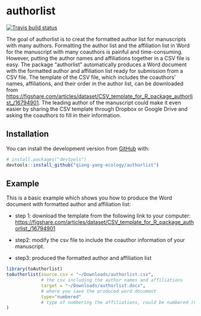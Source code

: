 
<!-- README.md is generated from README.Rmd. Please edit that file -->

# authorlist

<!-- badges: start -->

[![Travis build
status](https://travis-ci.com/qiang-yang-ecology/authorlist.svg?branch=master)](https://travis-ci.com/qiang-yang-ecology/authorlist)
<!-- badges: end -->

The goal of authorlist is to creat the formatted author list for
manuscripts with many authors. Formatting the author list and the
affiliation list in Word for the manuscript with many coauthors is
painful and time-consuming. However, putting the author names and
affiliations together in a CSV file is easy. The package “authorlist”
automatically produces a Word document with the formatted author and
affiliation list ready for submission from a CSV file. The template of
the CSV file, which includes the coauthors’ names, affiliations, and
their order in the author list, can be downloaded from
<https://figshare.com/articles/dataset/CSV_template_for_R_package_authorlist_/16794901>.
The leading author of the manuscript could make it even easier by
sharing the CSV template through Dropbox or Google Drive and asking the
coauthors to fill in their information.

## Installation

You can install the development version from
[GitHub](https://github.com/) with:

``` r
# install.packages("devtools")
devtools::install_github("qiang-yang-ecology/authorlist")
```

## Example

This is a basic example which shows you how to produce the Word document
with formatted author and affiliation list:

-   step 1: download the template from the following link to your
    computer:
    <https://figshare.com/articles/dataset/CSV_template_for_R_package_authorlist_/16794901>

-   step2: modify the csv file to include the coauthor information of
    your manuscript.

-   step3: produced the formatted author and affiliation list

``` r
library(toAuthorlist)
toAuthorlist(source.csv = "~/Downloads/authorlist.csv",
             # the csv including the author names and affiliations
             target = "~/Downloads/authorlist.docx",
             # where you save the produced word document
             type="numbered"
             # type of numbering the affiliations, could be numbered (numbers) or alphabeta (letters)
)
```
